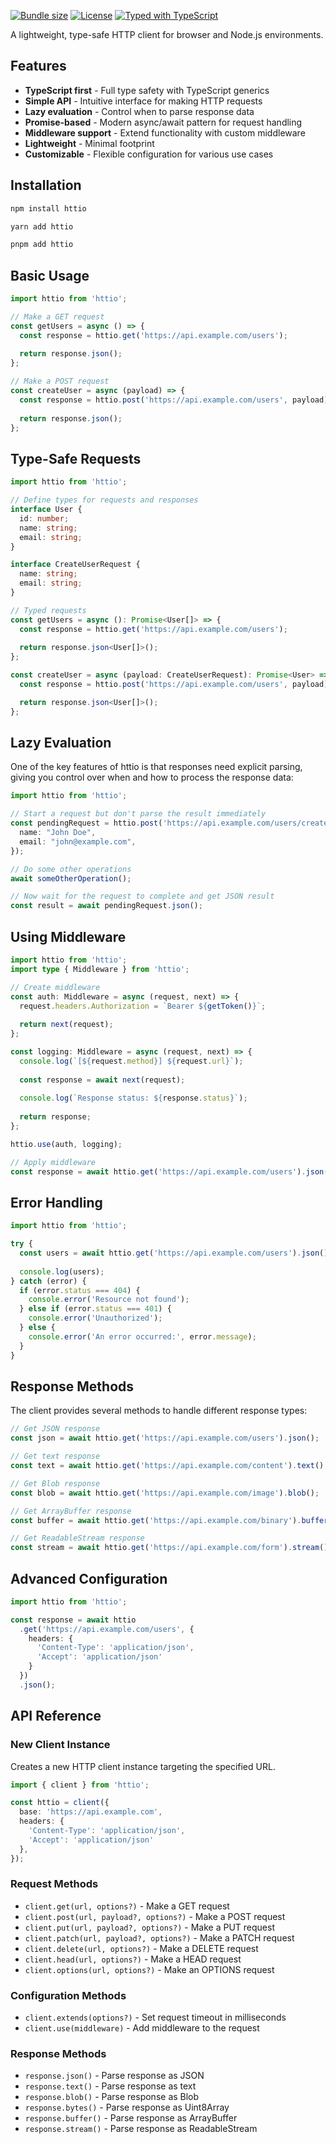 [![Bundle size](https://img.shields.io/bundlephobia/minzip/httio)](https://bundlephobia.com/package/httio)
[![License](https://img.shields.io/npm/l/httio)](https://github.com/vladstsk/httio/blob/main/LICENSE)
[![Typed with TypeScript](https://badgen.net/npm/types/httio)](https://github.com/vladstsk/httio)

A lightweight, type-safe HTTP client for browser and Node.js environments.

## Features

- **TypeScript first** - Full type safety with TypeScript generics
- **Simple API** - Intuitive interface for making HTTP requests
- **Lazy evaluation** - Control when to parse response data
- **Promise-based** - Modern async/await pattern for request handling
- **Middleware support** - Extend functionality with custom middleware
- **Lightweight** - Minimal footprint
- **Customizable** - Flexible configuration for various use cases

## Installation

```bash
npm install httio
```

```bash
yarn add httio
```

```bash
pnpm add httio
```

## Basic Usage

```typescript
import httio from 'httio';

// Make a GET request
const getUsers = async () => {
  const response = httio.get('https://api.example.com/users');
  
  return response.json();
};

// Make a POST request
const createUser = async (payload) => {
  const response = httio.post('https://api.example.com/users', payload);
  
  return response.json();
};
```

## Type-Safe Requests

```typescript
import httio from 'httio';

// Define types for requests and responses
interface User {
  id: number;
  name: string;
  email: string;
}

interface CreateUserRequest {
  name: string;
  email: string;
}

// Typed requests
const getUsers = async (): Promise<User[]> => {
  const response = httio.get('https://api.example.com/users');
  
  return response.json<User[]>();
};

const createUser = async (payload: CreateUserRequest): Promise<User> => {
  const response = httio.post('https://api.example.com/users', payload);

  return response.json<User[]>();
};
```

## Lazy Evaluation

One of the key features of httio is that responses need explicit parsing, giving you control over when and how to process the response data:

```typescript
import httio from 'httio';

// Start a request but don't parse the result immediately
const pendingRequest = httio.post('https://api.example.com/users/create', {
  name: "John Doe",
  email: "john@example.com",
});

// Do some other operations
await someOtherOperation();

// Now wait for the request to complete and get JSON result
const result = await pendingRequest.json();
```

## Using Middleware

```typescript
import httio from 'httio';
import type { Middleware } from 'httio';

// Create middleware
const auth: Middleware = async (request, next) => {
  request.headers.Authorization = `Bearer ${getToken()}`;
  
  return next(request);
};

const logging: Middleware = async (request, next) => {
  console.log(`[${request.method}] ${request.url}`);
  
  const response = await next(request);
  
  console.log(`Response status: ${response.status}`);
  
  return response;
};

httio.use(auth, logging);

// Apply middleware
const response = await httio.get('https://api.example.com/users').json();
```

## Error Handling

```typescript
import httio from 'httio';

try {
  const users = await httio.get('https://api.example.com/users').json();
  
  console.log(users);
} catch (error) {
  if (error.status === 404) {
    console.error('Resource not found');
  } else if (error.status === 401) {
    console.error('Unauthorized');
  } else {
    console.error('An error occurred:', error.message);
  }
}
```

## Response Methods

The client provides several methods to handle different response types:

```typescript
// Get JSON response
const json = await httio.get('https://api.example.com/users').json();

// Get text response
const text = await httio.get('https://api.example.com/content').text();

// Get Blob response
const blob = await httio.get('https://api.example.com/image').blob();

// Get ArrayBuffer response
const buffer = await httio.get('https://api.example.com/binary').buffer();

// Get ReadableStream response
const stream = await httio.get('https://api.example.com/form').stream();
```

## Advanced Configuration

```typescript
import httio from 'httio';

const response = await httio
  .get('https://api.example.com/users', {
    headers: {
      'Content-Type': 'application/json',
      'Accept': 'application/json'
    }
  })
  .json();
```

## API Reference

### New Client Instance

Creates a new HTTP client instance targeting the specified URL.

```typescript
import { client } from 'httio';

const httio = client({
  base: 'https://api.example.com',
  headers: {
    'Content-Type': 'application/json',
    'Accept': 'application/json'
  },
});
```

### Request Methods

- `client.get(url, options?)` - Make a GET request
- `client.post(url, payload?, options?)` - Make a POST request
- `client.put(url, payload?, options?)` - Make a PUT request
- `client.patch(url, payload?, options?)` - Make a PATCH request
- `client.delete(url, options?)` - Make a DELETE request
- `client.head(url, options?)` - Make a HEAD request
- `client.options(url, options?)` - Make an OPTIONS request

### Configuration Methods

- `client.extends(options?)` - Set request timeout in milliseconds
- `client.use(middleware)` - Add middleware to the request

### Response Methods

- `response.json()` - Parse response as JSON
- `response.text()` - Parse response as text
- `response.blob()` - Parse response as Blob
- `response.bytes()` - Parse response as Uint8Array
- `response.buffer()` - Parse response as ArrayBuffer
- `response.stream()` - Parse response as ReadableStream
